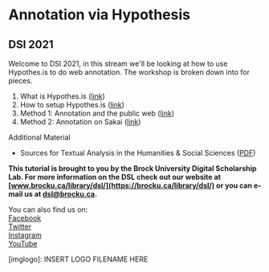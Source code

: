 
# Annotation via Hypothesis

## DSI 2021

Welcome to DSI 2021, in this stream we'll be looking at how to use Hypothes.is to do web annotation. The workshop is broken down into for pieces.

1. What is Hypothes.is ([link](01_what.md))
2. How to setup Hypothes.is ([link](02_setup.md))
3. Method 1: Annotation and the public web ([link](03_method_1.md))
4. Method 2: Annotation on Sakai ([link](04_method_2.md))

Additional Material
- Sources for Textual Analysis in the Humanities & Social Sciences ([PDF](sources.pdf))

**This tutorial is brought to you by the Brock University Digital Scholarship Lab.  For more information on the DSL check out our website at [www.brocku.ca/library/dsl/](https://brocku.ca/library/dsl/) or you can e-mail us at dsl@brocku.ca.**  

You can also find us on:  
[Facebook](https://www.facebook.com/Brock-University-Digital-Scholarship-Lab-349407235866792/)  
[Twitter](https://twitter.com/brock_dsl)  
[Instagram](https://www.instagram.com/brock_dsl/?hl=en)  
[YouTube](https://www.youtube.com/channel/UC2eEqPkDo-1N3qilxv-N_1g/featured?view_as=subscriber)










<!--- Please use reference style images so that it is easier to update pictures later --->

[imglogo]: INSERT LOGO FILENAME HERE
